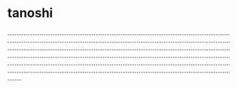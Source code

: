 # tanoshi

................................................................................................................................................................................................................................................................................................................................................................................................................................................................................................................................................................................................................................................................................................................................................................................